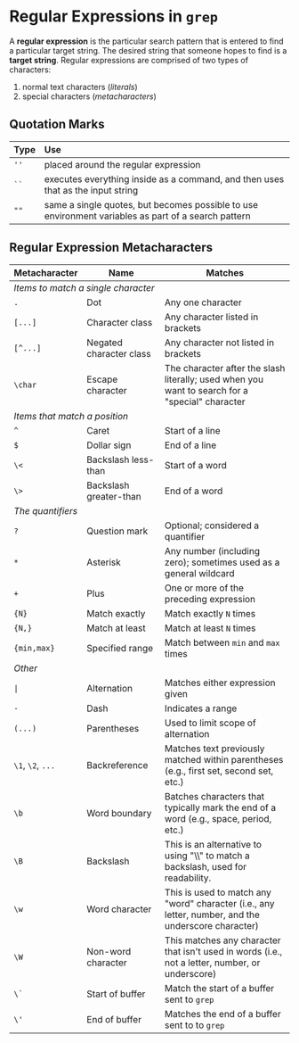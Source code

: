 # Regular Expressions in `grep`

A **regular expression** is the particular search pattern that is entered to find a particular target string. The desired string that someone hopes to find is a **target string**. Regular expressions are comprised of two types of characters:

1. normal text characters (*literals*)
2. special characters (*metacharacters*)

## Quotation Marks

| Type | Use |
|:---- |:--- |
| `''` | placed around the regular expression |
| ` `` ` | executes everything inside as a command, and then uses that as the input string |
| `""` | same a single quotes, but becomes possible to use environment variables as part of a search pattern |

## Regular Expression Metacharacters

<table>
    <thead>
        <th>Metacharacter</th>
        <th>Name</th>
        <th>Matches</th>
    </thead>
    <tbody>
        <tr>
            <td colspan="3"><em>Items to match a single character</em></td>
        </tr>
        <tr>
            <td><code>.</code></td>
            <td>Dot</td>
            <td>Any one character</td>
        </tr>
        <tr>
            <td><code>[...]</code></td>
            <td>Character class</td>
            <td>Any character listed in brackets</td>
        </tr>
        <tr>
            <td><code>[^...]</code></td>
            <td>Negated character class</td>
            <td>Any character not listed in brackets</td>
        </tr>
        <tr>
            <td><code>\char</code></td>
            <td>Escape character</td>
            <td>The character after the slash literally; used when you want to search for a "special" character</td>
        </tr>
        <tr>
            <td colspan="3"><em>Items that match a position</em></td>
        </tr>
        <tr>
            <td><code>^</code></td>
            <td>Caret</td>
            <td>Start of a line</td>
        </tr>
        <tr>
            <td><code>$</code></td>
            <td>Dollar sign</td>
            <td>End of a line</td>
        </tr>
        <tr>
            <td><code>\<</code></td>
            <td>Backslash less-than</td>
            <td>Start of a word</td>
        </tr>
        <tr>
            <td><code>\></code></td>
            <td>Backslash greater-than</td>
            <td>End of a word</td>
        </tr>
        <tr>
            <td colspan="3"><em>The quantifiers</em></td>
        </tr>
        <tr>
            <td><code>?</code></td>
            <td>Question mark</td>
            <td>Optional; considered a quantifier</td>
        </tr>
        <tr>
            <td><code>&#42;</code></td>
            <td>Asterisk</td>
            <td>Any number (including zero); sometimes used as a general wildcard</td>
        </tr>
        <tr>
            <td><code>+</code></td>
            <td>Plus</td>
            <td>One or more of the preceding expression</td>
        </tr>
        <tr>
            <td><code>{N}</code></td>
            <td>Match exactly</td>
            <td>Match exactly <code>N</code> times</td>
        </tr>
        <tr>
            <td><code>{N,}</code></td>
            <td>Match at least</td>
            <td>Match at least <code>N</code> times</td>
        </tr>
        <tr>
            <td><code>{min,max}</code></td>
            <td>Specified range</td>
            <td>Match between <code>min</code> and <code>max</code> times</td>
        </tr>
        <tr>
            <td colspan="3"><em>Other</em></td>
        </tr>
        <tr>
            <td><code>|</code></td>
            <td>Alternation</td>
            <td>Matches either expression given</td>
        </tr>
        <tr>
            <td><code>-</code></td>
            <td>Dash</td>
            <td>Indicates a range</td>
        </tr>
        <tr>
            <td><code>(...)</code></td>
            <td>Parentheses</td>
            <td>Used to limit scope of alternation</td>
        </tr>
        <tr>
            <td><code>\1</code>, <code>\2</code>, <code>...</code></td>
            <td>Backreference</td>
            <td>Matches text previously matched within parentheses (e.g., first set, second set, etc.)</td>
        </tr>
        <tr>
            <td><code>\b</code></td>
            <td>Word boundary</td>
            <td>Batches characters that typically mark the end of a word (e.g., space, period, etc.)</td>
        </tr>
        <tr>
            <td><code>\B</code></td>
            <td>Backslash</td>
            <td>This is an alternative to using "\\" to match a backslash, used for readability.</td>
        </tr>
        <tr>
            <td><code>\w</code></td>
            <td>Word character</td>
            <td>This is used to match any "word" character (i.e., any letter, number, and the underscore character)</td>
        </tr>
        <tr>
            <td><code>\W</code></td>
            <td>Non-word character</td>
            <td>This matches any character that isn't used in words (i.e., not a letter, number, or underscore)</td>
        </tr>
        <tr>
            <td><code>\`</code></td>
            <td>Start of buffer</td>
            <td>Match the start of a buffer sent to <code>grep</code></td>
        </tr>
        <tr>
            <td><code>\'</code></td>
            <td>End of buffer</td>
            <td>Matches the end of a buffer sent to to <code>grep</code></td>
        </tr>
    </tbody>
</table>
